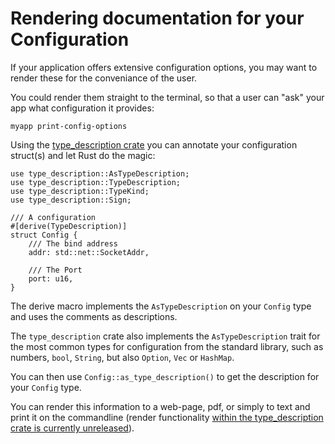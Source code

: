 # Rendering documentation for your Configuration

If your application offers extensive configuration options, you may want to
render these for the conveniance of the user.

You could render them straight to the terminal, so that a user can "ask" your
app what configuration it provides:

```commandline
myapp print-config-options
```

Using the [type_description crate](https://crates.io/crates/type_description)
you can annotate your configuration struct(s) and let Rust do the magic:

```rust,ignore
use type_description::AsTypeDescription;
use type_description::TypeDescription;
use type_description::TypeKind;
use type_description::Sign;

/// A configuration
#[derive(TypeDescription)]
struct Config {
    /// The bind address
    addr: std::net::SocketAddr,

    /// The Port
    port: u16,
}
```

The derive macro implements the `AsTypeDescription` on your `Config` type and
uses the comments as descriptions.

The `type_description` crate also implements the `AsTypeDescription` trait for
the most common types for configuration from the standard library, such as
numbers, `bool`, `String`, but also `Option`, `Vec` or `HashMap`.

You can then use `Config::as_type_description()` to get the description for your
`Config` type.

You can render this information to a web-page, pdf, or simply to text and
print it on the commandline (render functionality
[within the type_description crate is currently unreleased](https://github.com/TheNeikos/type_description/blob/master/src/render.rs#L70)).

